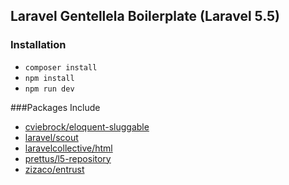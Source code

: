 ## Laravel Gentellela Boilerplate (Laravel 5.5)
### Installation
+ ``composer install``
+ ``npm install``
+ ``npm run dev``

###Packages Include
+ [cviebrock/eloquent-sluggable](https://github.com/cviebrock/eloquent-sluggable)
+ [laravel/scout](https://github.com/laravel/scout)
+ [laravelcollective/html](https://github.com/LaravelCollective/html)
+ [prettus/l5-repository](https://github.com/andersao/l5-repository)
+ [zizaco/entrust](https://github.com/Zizaco/entrust)
